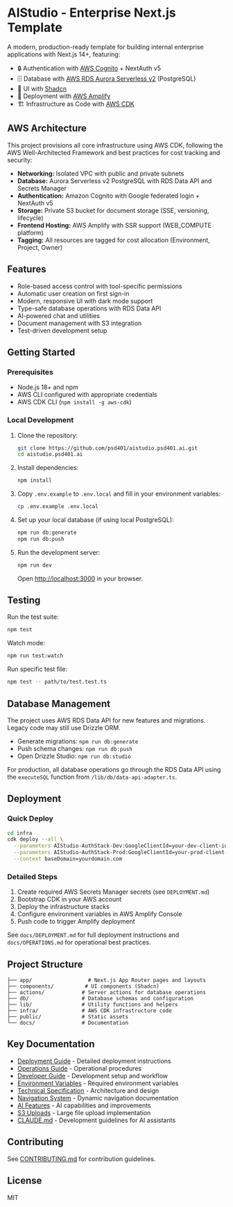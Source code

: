 # AIStudio - Enterprise Next.js Template

A modern, production-ready template for building internal enterprise applications with Next.js 14+, featuring:

- 🔒 Authentication with [AWS Cognito](https://aws.amazon.com/cognito/) + NextAuth v5
- 🗄️ Database with [AWS RDS Aurora Serverless v2](https://aws.amazon.com/rds/aurora/) (PostgreSQL)
- 🎨 UI with [Shadcn](https://ui.shadcn.com)
- 🚀 Deployment with [AWS Amplify](https://aws.amazon.com/amplify)
- 🏗️ Infrastructure as Code with [AWS CDK](https://aws.amazon.com/cdk/)

## AWS Architecture

This project provisions all core infrastructure using AWS CDK, following the AWS Well-Architected Framework and best practices for cost tracking and security:

- **Networking:** Isolated VPC with public and private subnets
- **Database:** Aurora Serverless v2 PostgreSQL with RDS Data API and Secrets Manager
- **Authentication:** Amazon Cognito with Google federated login + NextAuth v5
- **Storage:** Private S3 bucket for document storage (SSE, versioning, lifecycle)
- **Frontend Hosting:** AWS Amplify with SSR support (WEB_COMPUTE platform)
- **Tagging:** All resources are tagged for cost allocation (Environment, Project, Owner)

## Features

- Role-based access control with tool-specific permissions
- Automatic user creation on first sign-in
- Modern, responsive UI with dark mode support
- Type-safe database operations with RDS Data API
- AI-powered chat and utilities
- Document management with S3 integration
- Test-driven development setup

## Getting Started

### Prerequisites

- Node.js 18+ and npm
- AWS CLI configured with appropriate credentials
- AWS CDK CLI (`npm install -g aws-cdk`)

### Local Development

1. Clone the repository:
   ```bash
   git clone https://github.com/psd401/aistudio.psd401.ai.git
   cd aistudio.psd401.ai
   ```

2. Install dependencies:
   ```bash
   npm install
   ```

3. Copy `.env.example` to `.env.local` and fill in your environment variables:
   ```bash
   cp .env.example .env.local
   ```

4. Set up your local database (if using local PostgreSQL):
   ```bash
   npm run db:generate
   npm run db:push
   ```

5. Run the development server:
   ```bash
   npm run dev
   ```

   Open [http://localhost:3000](http://localhost:3000) in your browser.

## Testing

Run the test suite:
```bash
npm test
```

Watch mode:
```bash
npm run test:watch
```

Run specific test file:
```bash
npm test -- path/to/test.test.ts
```

## Database Management

The project uses AWS RDS Data API for new features and migrations. Legacy code may still use Drizzle ORM.

- Generate migrations: `npm run db:generate`
- Push schema changes: `npm run db:push`
- Open Drizzle Studio: `npm run db:studio`

For production, all database operations go through the RDS Data API using the `executeSQL` function from `/lib/db/data-api-adapter.ts`.

## Deployment

### Quick Deploy

```bash
cd infra
cdk deploy --all \
  --parameters AIStudio-AuthStack-Dev:GoogleClientId=your-dev-client-id \
  --parameters AIStudio-AuthStack-Prod:GoogleClientId=your-prod-client-id \
  --context baseDomain=yourdomain.com
```

### Detailed Steps

1. Create required AWS Secrets Manager secrets (see `DEPLOYMENT.md`)
2. Bootstrap CDK in your AWS account
3. Deploy the infrastructure stacks
4. Configure environment variables in AWS Amplify Console
5. Push code to trigger Amplify deployment

See `docs/DEPLOYMENT.md` for full deployment instructions and `docs/OPERATIONS.md` for operational best practices.

## Project Structure

```
├── app/                  # Next.js App Router pages and layouts
├── components/          # UI components (Shadcn)
├── actions/            # Server actions for database operations
├── db/                 # Database schemas and configuration
├── lib/                # Utility functions and helpers
├── infra/              # AWS CDK infrastructure code
├── public/             # Static assets
└── docs/               # Documentation
```

## Key Documentation

- [Deployment Guide](./docs/DEPLOYMENT.md) - Detailed deployment instructions
- [Operations Guide](./docs/OPERATIONS.md) - Operational procedures
- [Developer Guide](./DEVELOPER_GUIDE.md) - Development setup and workflow
- [Environment Variables](./docs/ENVIRONMENT_VARIABLES.md) - Required environment variables
- [Technical Specification](./docs/SPECIFICATION.md) - Architecture and design
- [Navigation System](./docs/navigation.md) - Dynamic navigation documentation
- [AI Features](./docs/AI_IMPROVEMENTS.md) - AI capabilities and improvements
- [S3 Uploads](./docs/project-plan-s3-large-uploads.md) - Large file upload implementation
- [CLAUDE.md](./CLAUDE.md) - Development guidelines for AI assistants

## Contributing

See [CONTRIBUTING.md](./CONTRIBUTING.md) for contribution guidelines.

## License

MIT